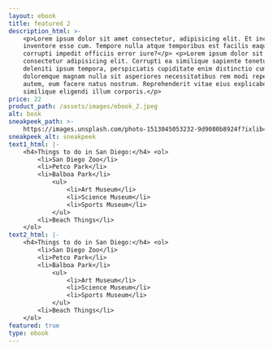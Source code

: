 ```yaml
---
layout: ebook
title: featured 2
description_html: >-
    <p>Lorem ipsum dolor sit amet consectetur, adipisicing elit. Et incidunt
    inventore esse cum. Tempore nulla atque temporibus est facilis eaque
    corrupti impedit officiis error iure?</p> <p>Lorem ipsum dolor sit amet
    consectetur adipisicing elit. Corrupti ea similique sapiente tenetur quam ex
    deleniti ipsum tempora, perspiciatis cupiditate enim distinctio cumque
    doloremque magnam nulla sit asperiores necessitatibus rem modi repellat
    autem, eum facere natus nostrum. Reprehenderit vitae eius explicabo
    similique eligendi illum corporis.</p>
price: 22
product_path: /assets/images/ebook_2.jpeg
alt: book
sneakpeek_path: >-
    https://images.unsplash.com/photo-1513045053232-9d9080b8924f?ixlib=rb-4.0.3&ixid=MnwxMjA3fDB8MHxwaG90by1wYWdlfHx8fGVufDB8fHx8&auto=format&fit=crop&w=2048&q=80
sneakpeek_alt: sneakpeek
text1_html: |-
    <h4>Things to do in San Diego:</h4> <ol>
        <li>San Diego Zoo</li>
        <li>Petco Park</li>
        <li>Balboa Park</li>
            <ul>
                <li>Art Museum</li>
                <li>Science Museum</li>
                <li>Sports Museum</li>
            </ul>
        <li>Beach Things</li>
    </ol>
text2_html: |-
    <h4>Things to do in San Diego:</h4> <ol>
        <li>San Diego Zoo</li>
        <li>Petco Park</li>
        <li>Balboa Park</li>
            <ul>
                <li>Art Museum</li>
                <li>Science Museum</li>
                <li>Sports Museum</li>
            </ul>
        <li>Beach Things</li>
    </ol>
featured: true
type: ebook
---
```

